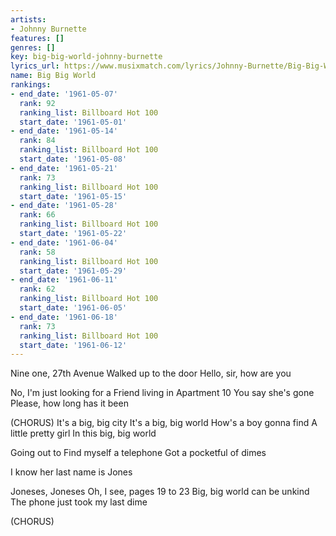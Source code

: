 ```yaml
---
artists:
- Johnny Burnette
features: []
genres: []
key: big-big-world-johnny-burnette
lyrics_url: https://www.musixmatch.com/lyrics/Johnny-Burnette/Big-Big-World
name: Big Big World
rankings:
- end_date: '1961-05-07'
  rank: 92
  ranking_list: Billboard Hot 100
  start_date: '1961-05-01'
- end_date: '1961-05-14'
  rank: 84
  ranking_list: Billboard Hot 100
  start_date: '1961-05-08'
- end_date: '1961-05-21'
  rank: 73
  ranking_list: Billboard Hot 100
  start_date: '1961-05-15'
- end_date: '1961-05-28'
  rank: 66
  ranking_list: Billboard Hot 100
  start_date: '1961-05-22'
- end_date: '1961-06-04'
  rank: 58
  ranking_list: Billboard Hot 100
  start_date: '1961-05-29'
- end_date: '1961-06-11'
  rank: 62
  ranking_list: Billboard Hot 100
  start_date: '1961-06-05'
- end_date: '1961-06-18'
  rank: 73
  ranking_list: Billboard Hot 100
  start_date: '1961-06-12'
---
```

Nine one, 27th Avenue
Walked up to the door
Hello, sir, how are you

No, I'm just looking for a
Friend living in Apartment 10
You say she's gone
Please, how long has it been

(CHORUS)
It's a big, big city
It's a big, big world
How's a boy gonna find
A little pretty girl
In this big, big world

Going out to
Find myself a telephone
Got a pocketful of dimes

I know her last name is Jones

Joneses, Joneses
Oh, I see, pages 19 to 23
Big, big world can be unkind
The phone just took my last dime

(CHORUS)
